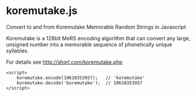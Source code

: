 koremutake.js
=============

Convert to and from Koremutake Memorable Random Strings in Javascript

Koremutake is a 128bit MeRS encoding algorithm that can convert any large, 
unsigned number into a memorable sequence of phonetically unique syllables.

For details see http://shorl.com/koremutake.php

```
<script>
    koremutake.encode(10610353957);   // 'koremutake'
    koremutake.decode('koremutake');  // 10610353957
</script>
```
